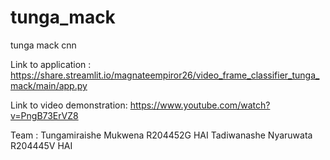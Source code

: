 # tunga_mack
 tunga mack cnn

Link to application : https://share.streamlit.io/magnateempiror26/video_frame_classifier_tunga_mack/main/app.py

Link to video demonstration: https://www.youtube.com/watch?v=PngB73ErVZ8

Team : Tungamiraishe Mukwena R204452G HAI 
Tadiwanashe Nyaruwata R204445V HAI
